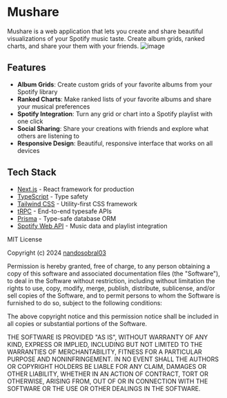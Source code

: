 # Mushare

Mushare is a web application that lets you create and share beautiful visualizations of your Spotify music taste. Create album grids, ranked charts, and share your them with your friends.
![image](https://github.com/user-attachments/assets/bff46f6d-ad5f-47f6-a698-4633c27dceb0)

## Features

- **Album Grids**: Create custom grids of your favorite albums from your Spotify library
- **Ranked Charts**: Make ranked lists of your favorite albums and share your musical preferences
- **Spotify Integration**: Turn any grid or chart into a Spotify playlist with one click
- **Social Sharing**: Share your creations with friends and explore what others are listening to
- **Responsive Design**: Beautiful, responsive interface that works on all devices

## Tech Stack

- [Next.js](https://nextjs.org) - React framework for production
- [TypeScript](https://www.typescriptlang.org/) - Type safety
- [Tailwind CSS](https://tailwindcss.com) - Utility-first CSS framework
- [tRPC](https://trpc.io) - End-to-end typesafe APIs
- [Prisma](https://prisma.io) - Type-safe database ORM
- [Spotify Web API](https://developer.spotify.com/documentation/web-api/) - Music data and playlist integration

MIT License

Copyright (c) 2024 [nandosobral03](https://github.com/nandosobral03)

Permission is hereby granted, free of charge, to any person obtaining a copy
of this software and associated documentation files (the "Software"), to deal
in the Software without restriction, including without limitation the rights
to use, copy, modify, merge, publish, distribute, sublicense, and/or sell
copies of the Software, and to permit persons to whom the Software is
furnished to do so, subject to the following conditions:

The above copyright notice and this permission notice shall be included in all
copies or substantial portions of the Software.

THE SOFTWARE IS PROVIDED "AS IS", WITHOUT WARRANTY OF ANY KIND, EXPRESS OR
IMPLIED, INCLUDING BUT NOT LIMITED TO THE WARRANTIES OF MERCHANTABILITY,
FITNESS FOR A PARTICULAR PURPOSE AND NONINFRINGEMENT. IN NO EVENT SHALL THE
AUTHORS OR COPYRIGHT HOLDERS BE LIABLE FOR ANY CLAIM, DAMAGES OR OTHER
LIABILITY, WHETHER IN AN ACTION OF CONTRACT, TORT OR OTHERWISE, ARISING FROM,
OUT OF OR IN CONNECTION WITH THE SOFTWARE OR THE USE OR OTHER DEALINGS IN THE
SOFTWARE.
